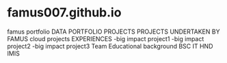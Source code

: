 # famus007.github.io
famus portfolio
DATA PORTFOLIO PROJECTS
PROJECTS UNDERTAKEN BY FAMUS
cloud projects
EXPERIENCES
-big impact project1
-big impact project2
-big impact project3
Team Educational background
BSC IT
HND IMIS
